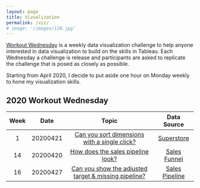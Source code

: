 ```yaml
---
layout: page
title: Vizualization
permalink: /viz/
# image: '/images/120.jpg'
---
```


[Workout Wednesday](http://www.workout-wednesday.com/) is a weekly data visualization challenge to help anyone interested in data visualization to build on the skills in Tableau. Each Wednesday a challenge is release and participants are asked to replicate the challenge that is posed as closely as possible. 

Starting from April 2020, I decide to put aside one hour on Monday weekly to hone my visualization skills.

## 2020 Workout Wednesday
|Week|Date|Topic|Data Source|
|:----:|:----:|:----:|:----:|
|1|20200421|[Can you sort dimensions with a single click?](https://public.tableau.com/profile/yung.tang.chou#!/vizhome/WOW2020Week1Canyousortdimensionswithasingleclick_15874701331150/WOW2020Week1)|[Superstore](https://data.world/stanke/sample-superstore-2018/workspace/file?filename=Sample+-+Superstore.xls)|
|14|20200420|[How does the sales pipeline look?](https://public.tableau.com/profile/yung.tang.chou#!/vizhome/WOW2020Week14Howdoesthesalespipelinelook_15873927519830/Sheet1)|[Sales Funnel](http://www.workout-wednesday.com/2020w14/)
|16|20200427|[Can you show the adjusted target & missing pipeline?](https://public.tableau.com/profile/yung.tang.chou#!/vizhome/WOW2020Week16-Canyoushowtheadjustedtargetmissingpipeline_15879189153500/Dashboard1)|[Sales Pipeline](https://data.world/missdataviz/sales-pipeline)